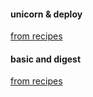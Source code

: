 #### unicorn & deploy

 [from recipes](http://recipes.sinatrarb.com/p/deployment/nginx_proxied_to_unicorn?#article)


#### basic and digest
 [from recipes](http://recipes.sinatrarb.com/p/deployment/nginx_proxied_to_unicorn?#article)
